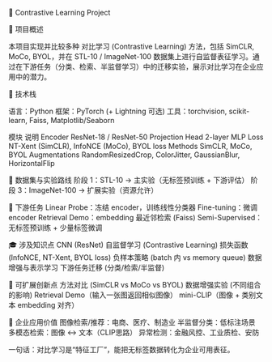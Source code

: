 🧭 Contrastive Learning Project

📌 项目概述

本项目实现并比较多种 对比学习 (Contrastive Learning) 方法，包括 SimCLR, MoCo, BYOL，并在 STL-10 / ImageNet-100 数据集上进行自监督表征学习。通过在下游任务（分类、检索、半监督学习）中的迁移实验，展示对比学习在企业应用中的潜力。

🔧 技术栈

语言：Python
框架：PyTorch (+ Lightning 可选)
工具：torchvision, scikit-learn, Faiss, Matplotlib/Seaborn

模块	            说明
Encoder	          ResNet-18 / ResNet-50
Projection Head	  2-layer MLP
Loss	            NT-Xent (SimCLR), InfoNCE (MoCo), BYOL loss
Methods	          SimCLR, MoCo, BYOL
Augmentations	    RandomResizedCrop, ColorJitter, GaussianBlur, HorizontalFlip

📂 数据集与实验路线
阶段 1：STL-10 → 主实验（无标签预训练 + 下游评估）
阶段 3：ImageNet-100 → 扩展实验（资源允许）

🧪 下游任务
Linear Probe：冻结 encoder，训练线性分类器
Fine-tuning：微调 encoder
Retrieval Demo：embedding 最近邻检索 (Faiss)
Semi-Supervised：无标签预训练 + 少量标签微调

🎓 涉及知识点
CNN (ResNet)
自监督学习 (Contrastive Learning)
损失函数 (InfoNCE, NT-Xent, BYOL loss)
负样本策略 (batch 内 vs memory queue)
数据增强与表示学习
下游任务迁移 (分类/检索/半监督)

🚀 可扩展创新点
方法对比 (SimCLR vs MoCo vs BYOL)
数据增强实验 (不同组合的影响)
Retrieval Demo（输入一张图返回相似图像）
mini-CLIP（图像 + 类别文本 embedding 对齐）

🏢 企业应用价值
图像检索/推荐：电商、医疗、制造业
半监督分类：低标注场景
多模态检索：图像 ↔ 文本（CLIP思路）
异常检测：金融风控、工业质检、安防

一句话：对比学习是“特征工厂”，能把无标签数据转化为企业可用表征。
